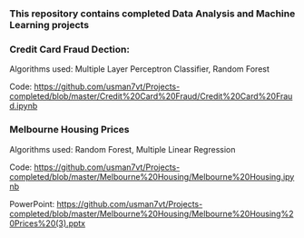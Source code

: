 ### This repository contains completed Data Analysis and Machine Learning projects
### Credit Card Fraud Dection:
Algorithms used: Multiple Layer Perceptron Classifier, Random Forest

Code:
https://github.com/usman7vt/Projects-completed/blob/master/Credit%20Card%20Fraud/Credit%20Card%20Fraud.ipynb

### Melbourne Housing Prices
Algorithms used: Random Forest, Multiple Linear Regression

Code:
https://github.com/usman7vt/Projects-completed/blob/master/Melbourne%20Housing/Melbourne%20Housing.ipynb

PowerPoint: 
https://github.com/usman7vt/Projects-completed/blob/master/Melbourne%20Housing/Melbourne%20Housing%20Prices%20(3).pptx
